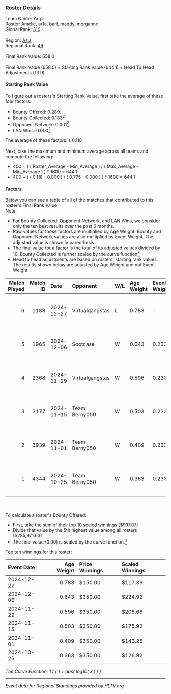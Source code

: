 ### Roster Details<br />
Team Name: Yarp<br />
Roster: Amelie, ar1a, barf, maddy, morganne<br />
Global Rank: [310](../../standings_global_2025_02_28.md)<br />
<br />
Region: [Asia]( ../../standings_asia_2025_02_28.md)<br />
Regional Rank: [49]( ../../standings_asia_2025_02_28.md)<br />
<br />
Final Rank Value:  658.0<br />
<br />
Final Rank Value (658.0) = Starting Rank Value (644.1) + Head To Head Adjustments (13.9)<br />

#### Starting Rank Value<br />
To figure out a rosters's Starting Rank Value, first take the average of these four factors:<br />
- Bounty Offered: 0.289[<sup>1</sup>](#table2)
- Bounty Collected: 0.183[<sup>2</sup>](#table1)
- Opponent Network: 0.001[<sup>2</sup>](#table1)
- LAN Wins: 0.000[<sup>2</sup>](#table1)

The average of these factors is 0.118<br />
<br />
Next, take the maximum and minimum average across all teams and compute the following:<br />
- 400 + ( ( Roster_Average - Min_Average ) / ( Max_Average - Min_Average ) ) * 1600 = 644.1
- 400 + ( ( 0.118 - 0.000 ) / ( 0.775 - 0.000 ) ) * 1600 = 644.1


#### Factors<br />
Below you can see a table of all of the matches that contributed to this roster's Final Rank Value.<br />
Note:<br />

- For Bounty Collected, Opponent Network, and LAN Wins, we consider only the ten best results over the past 6 months.
- Raw values for those factors are multiplied by Age Weight. Bounty and Opponent Network values are also multiplied by Event Weight. The adjusted value is shown in parenthesis.
- The final value for a factor is the total of its adjusted values divided by 10. Bounty Collected is further scaled by the curve function[<sup>3</sup>](#curveFunction)
- Head to head adjustments are based on rosters' starting rank values. The results shown below are adjusted by Age Weight and not Event Weight
<span id="table1"></span><br />


| Match Played | Match ID | Date       | Opponent        | W/L | Age Weight | Event Weight | Bounty Collected | Opponent Network | LAN Wins  | H2H Adj. | Roster                              |
| -: | -: | :- | :- | :- | :- | :- | :- | :- | :- | -: | :- |
|            6 |     1188 | 2024-12-27 | Virtualgangstas | L   | 0.783      | -            | -                | -                | -         |   -13.59 | Amelie, ar1a, barf, maddy, morganne |
|            5 |     1965 | 2024-12-06 | Sootcase        | W   | 0.643      | 0.233        | 0.000 (0.000)    | 0.000 (0.000)    | 0 (0.000) |     6.01 | Amelie, ar1a, maddy, Mew, morganne  |
|            4 |     2368 | 2024-11-29 | Virtualgangstas | W   | 0.596      | 0.233        | 0.001 (0.000)    | 0.039 (0.005)    | 0 (0.000) |     8.62 | Amelie, ar1a, barf, maddy, morganne |
|            3 |     3177 | 2024-11-15 | Team Berny050   | W   | 0.503      | 0.233        | 0.000 (0.000)    | 0.000 (0.000)    | 0 (0.000) |     4.98 | Amelie, ar1a, barf, maddy, morganne |
|            2 |     3939 | 2024-11-01 | Team Berny050   | W   | 0.409      | 0.233        | 0.000 (0.000)    | 0.000 (0.000)    | 0 (0.000) |     4.20 | Amelie, ar1a, barf, maddy, morganne |
|            1 |     4344 | 2024-10-25 | Team Berny050   | W   | 0.363      | 0.233        | 0.000 (0.000)    | 0.000 (0.000)    | 0 (0.000) |     3.63 | Amelie, ar1a, barf, maddy, morganne |

<br />
<span id="table2"></span><br />
To calculate a roster's Bounty Offered:<br />

- First, take the sum of their top 10 scaled winnings ($997.07)
- Divide that value by the 5th highest value among all rosters ($285,971.63)
- The final value (0.00) is scaled by the curve function.[<sup>3</sup>](#curveFunction)

Top ten winnings for this roster:<br />

| Event Date | Age Weight | Prize Winnings | Scaled Winnings |
| :- | -: | :- | :- |
| 2024-12-27 |      0.783 | $150.00        | $117.39         |
| 2024-12-06 |      0.643 | $350.00        | $224.92         |
| 2024-11-29 |      0.596 | $350.00        | $208.68         |
| 2024-11-15 |      0.503 | $350.00        | $175.92         |
| 2024-11-01 |      0.409 | $350.00        | $143.25         |
| 2024-10-25 |      0.363 | $350.00        | $126.92         |


<span id="curveFunction"></span>_The Curve Function: 1 / ( 1 + abs( log10( x ) ) )_<br />

---
_Event data for Regional Standings provided by HLTV.org_<br />
